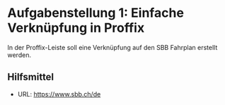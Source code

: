 # Aufgabenstellung 1: Einfache Verknüpfung in Proffix
In der Proffix-Leiste soll eine Verknüpfung auf den SBB Fahrplan erstellt werden.

## Hilfsmittel
- URL: https://www.sbb.ch/de